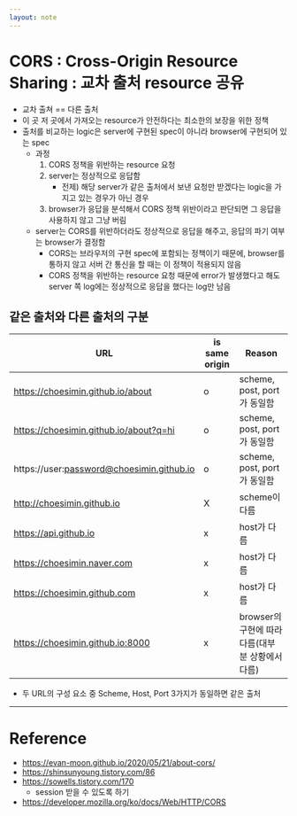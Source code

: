 ```yaml
---
layout: note
---
```


# CORS : Cross-Origin Resource Sharing : 교차 출처 resource 공유

- 교차 출쳐 == 다른 출처
- 이 곳 저 곳에서 가져오는 resource가 안전하다는 최소한의 보장을 위한 정책
- 출처를 비교하는 logic은 server에 구현된 spec이 아니라 browser에 구현되어 있는 spec
    - 과정
        1. CORS 정책을 위반하는 resource 요청
        2. server는 정상적으로 응답함
            - 전제) 해당 server가 같은 출처에서 보낸 요청만 받겠다는 logic을 가지고 있는 경우가 아닌 경우
        3. browser가 응답을 분석해서 CORS 정책 위반이라고 판단되면 그 응답을 사용하지 않고 그냥 버림
    - server는 CORS를 위반하더라도 정상적으로 응답을 해주고, 응답의 파기 여부는 browser가 결정함
        - CORS는 브라우저의 구현 spec에 포함되는 정책이기 때문에, browser를 통하지 않고 서버 간 통신을 할 때는 이 정책이 적용되지 않음
        - CORS 정책을 위반하는 resource 요청 때문에 error가 발생했다고 해도 server 쪽 log에는 정상적으로 응답을 했다는 log만 남음

## 같은 출처와 다른 출처의 구분

|URL|is same origin|Reason|
|-|-|-|
|https://choesimin.github.io/about|o|scheme, post, port가 동일함|
|https://choesimin.github.io/about?q=hi|o|scheme, post, port가 동일함|
|https://user:password@choesimin.github.io|o|scheme, post, port가 동일함|
|http://choesimin.github.io|X|scheme이 다름|
|https://api.github.io|x|host가 다름|
|https://choesimin.naver.com|x|host가 다름|
|https://choesimin.github.com|x|host가 다름|
|https://choesimin.github.io:8000|x|browser의 구현에 따라 다름(대부분 상황에서 다름)|

- 두 URL의 구성 요소 중 Scheme, Host, Port 3가지가 동일하면 같은 출처

---

# Reference
- https://evan-moon.github.io/2020/05/21/about-cors/
- https://shinsunyoung.tistory.com/86
- https://sowells.tistory.com/170
	- session 받을 수 있도록 하기
- https://developer.mozilla.org/ko/docs/Web/HTTP/CORS
